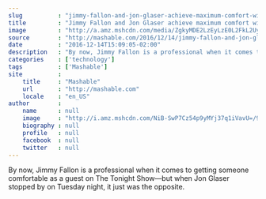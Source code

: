 ```yaml
---
slug          : "jimmy-fallon-and-jon-glaser-achieve-maximum-comfort-with-the-help-of-bizarre-hoodies"
title         : "Jimmy Fallon and Jon Glaser achieve maximum comfort with the help of bizarre hoodies"
image         : "http://a.amz.mshcdn.com/media/ZgkyMDE2LzEyLzE0L2FkL2UyZWRhYzRjYTE5YzRlZWQ5NDJlZGE0OWRhYzNlOTllLjMwZTAyLmpwZwpwCXRodW1iCTEyMDB4NjMwCmUJanBn/02c38931/608/e2edac4c-a19c-4eed-942e-da49dac3e99e.jpg"
source        : "http://mashable.com/2016/12/14/jimmy-fallon-and-jon-glaser-relax/"
date          : "2016-12-14T15:09:05-02:00"
description   : "By now, Jimmy Fallon is a professional when it comes to getting someone comfortable as a guest on The Tonight Show—but when Jon Glaser stopped by on Tuesday night, it just was the opposite."
categories    : ['technology']
tags          : ['Mashable']
site          :
    title     : "Mashable"
    url       : "http://mashable.com"
    locale    : "en_US"
author        :
    name      : null
    image     : "http://i.amz.mshcdn.com/NiB-SwP7Cz54p9yMYj37q1iVavU=/90x90/2016%2F09%2F16%2Fe7%2Fhttpsd2mhye01h4nj2n.cloudfront.netmediaZgkyMDE1LzEx.0f9e7.jpg"
    biography : null
    profile   : null
    facebook  : null
    twitter   : null
---
```


By now, Jimmy Fallon is a professional when it comes to getting someone comfortable as a guest on The Tonight Show—but when Jon Glaser stopped by on Tuesday night, it just was the opposite.
